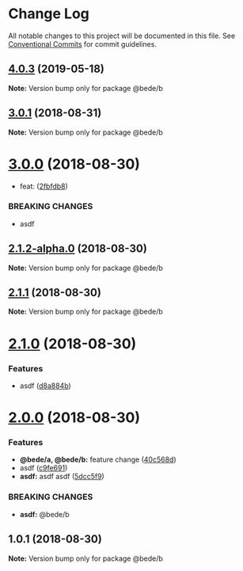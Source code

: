 # Change Log

All notable changes to this project will be documented in this file.
See [Conventional Commits](https://conventionalcommits.org) for commit guidelines.

## [4.0.3](https://github.com/CamBurris/lerna-test/compare/@bede/b@3.0.1...@bede/b@4.0.3) (2019-05-18)

**Note:** Version bump only for package @bede/b






<a name="3.0.1"></a>
## [3.0.1](https://github.com/CamBurris/lerna-test/compare/@bede/b@3.0.0...@bede/b@3.0.1) (2018-08-31)

**Note:** Version bump only for package @bede/b





<a name="3.0.0"></a>
# [3.0.0](https://github.com/CamBurris/lerna-test/compare/@bede/b@2.1.2-alpha.0...@bede/b@3.0.0) (2018-08-30)


* feat: ([2fbfdb8](https://github.com/CamBurris/lerna-test/commit/2fbfdb8))


### BREAKING CHANGES

* asdf





<a name="2.1.2-alpha.0"></a>
## [2.1.2-alpha.0](https://github.com/CamBurris/lerna-test/compare/@bede/b@2.1.1...@bede/b@2.1.2-alpha.0) (2018-08-30)

**Note:** Version bump only for package @bede/b





<a name="2.1.1"></a>
## [2.1.1](https://github.com/CamBurris/lerna-test/compare/@bede/b@2.1.1-alpha.0...@bede/b@2.1.1) (2018-08-30)

**Note:** Version bump only for package @bede/b





<a name="2.1.0"></a>
# [2.1.0](https://github.com/CamBurris/lerna-test/compare/@bede/b@2.0.0...@bede/b@2.1.0) (2018-08-30)


### Features

* asdf ([d8a884b](https://github.com/CamBurris/lerna-test/commit/d8a884b))





<a name="2.0.0"></a>
# [2.0.0](https://github.com/CamBurris/lerna-test/compare/@bede/b@1.0.1...@bede/b@2.0.0) (2018-08-30)


### Features

* **@bede/a, @bede/b:** feature change ([40c568d](https://github.com/CamBurris/lerna-test/commit/40c568d))
* asdf ([c9fe691](https://github.com/CamBurris/lerna-test/commit/c9fe691))
* **asdf:** asdf asdf ([5dcc5f9](https://github.com/CamBurris/lerna-test/commit/5dcc5f9))


### BREAKING CHANGES

* **asdf:** @bede/b





<a name="1.0.1"></a>
## 1.0.1 (2018-08-30)

**Note:** Version bump only for package @bede/b
